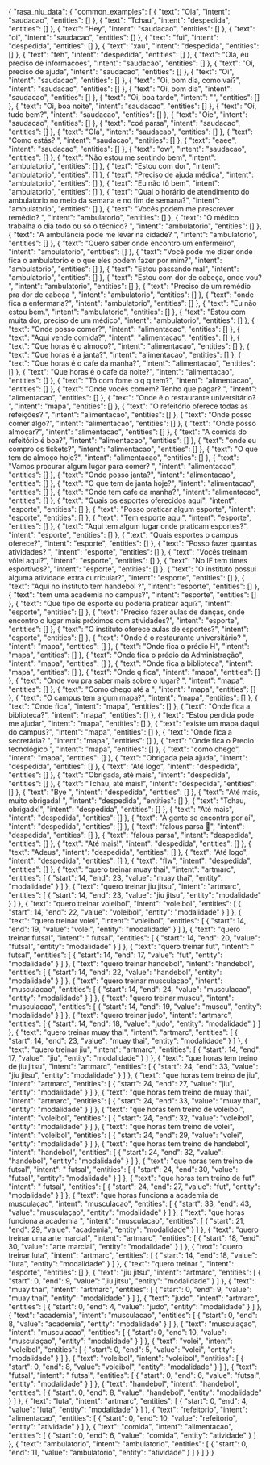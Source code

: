 {
  "rasa_nlu_data": {
    "common_examples": [
      {
        "text": "Ola",
        "intent": "saudacao",
        "entities": []
      },
      {
        "text": "Tchau",
        "intent": "despedida",
        "entities": []
      },
      {
        "text": "Hey",
        "intent": "saudacao",
        "entities": []
      },
      {
        "text": "oi",
        "intent": "saudacao",
        "entities": []
      },
      {
        "text": "fui",
        "intent": "despedida",
        "entities": []
      },
      {
        "text": "xau",
        "intent": "despedida",
        "entities": []
      },
      {
        "text": "teh",
        "intent": "despedida",
        "entities": []
      },
      {
        "text": "Olá, eu preciso de informacoes",
        "intent": "saudacao",
        "entities": []
      },
      {
        "text": "Oi, preciso de ajuda",
        "intent": "saudacao",
        "entities": []
      },
      {
        "text": "Oi",
        "intent": "saudacao",
        "entities": []
      },
      {
        "text": "Oi, bom dia, como vai?",
        "intent": "saudacao",
        "entities": []
      },
      {
        "text": "Oi, bom dia",
        "intent": "saudacao",
        "entities": []
      },
      {
        "text": "Oi, boa tarde",
        "intent": "",
        "entities": []
      },
      {
        "text": "Oi, boa noite",
        "intent": "saudacao",
        "entities": []
      },
      {
        "text": "Oi, tudo bem?",
        "intent": "saudacao",
        "entities": []
      },
      {
        "text": "Oie",
        "intent": "saudacao",
        "entities": []
      },
      {
        "text": "coé parsa",
        "intent": "saudacao",
        "entities": []
      },
      {
        "text": "Olá",
        "intent": "saudacao",
        "entities": []
      },
      {
        "text": "Como estás? ",
        "intent": "saudacao",
        "entities": []
      },
      {
        "text": "eaee",
        "intent": "saudacao",
        "entities": []
      },
      {
        "text": "ow",
        "intent": "saudacao",
        "entities": []
      },
      {
        "text": "Não estou me sentindo bem",
        "intent": "ambulatorio",
        "entities": []
      },
      {
        "text": "Estou com dor",
        "intent": "ambulatorio",
        "entities": []
      },
      {
        "text": "Preciso de ajuda médica",
        "intent": "ambulatorio",
        "entities": []
      },
      {
        "text": "Eu não tô bem",
        "intent": "ambulatorio",
        "entities": []
      },
      {
        "text": "Qual o horário de atendimento do ambulatorio no meio da semana e no fim de semana?",
        "intent": "ambulatorio",
        "entities": []
      },
      {
        "text": "Vocês podem me prescrever remédio? ",
        "intent": "ambulatorio",
        "entities": []
      },
      {
        "text": "O médico trabalha o dia todo ou só o técnico? ",
        "intent": "ambulatorio",
        "entities": []
      },
      {
        "text": "A ambulância pode me levar na cidade? ",
        "intent": "ambulatorio",
        "entities": []
      },
      {
        "text": "Quero saber onde encontro um enfermeiro",
        "intent": "ambulatorio",
        "entities": []
      },
      {
        "text": "Você pode me dizer onde fica o ambulatorio e o que eles podem fazer por mim?",
        "intent": "ambulatorio",
        "entities": []
      },
      {
        "text": "Estou passando mal",
        "intent": "ambulatorio",
        "entities": []
      },
      {
        "text": "Estou com dor de cabeça, onde vou? ",
        "intent": "ambulatorio",
        "entities": []
      },
      {
        "text": "Preciso de um remédio pra dor de cabeça ",
        "intent": "ambulatorio",
        "entities": []
      },
      {
        "text": "onde fica a enfermaria?",
        "intent": "ambulatorio",
        "entities": []
      },
      {
        "text": "Eu não estou bem.",
        "intent": "ambulatorio",
        "entities": []
      },
      {
        "text": "Estou com muita dor, preciso de um médico",
        "intent": "ambulatorio",
        "entities": []
      },
      {
        "text": "Onde posso comer?",
        "intent": "alimentacao",
        "entities": []
      },
      {
        "text": "Aqui vende comida?",
        "intent": "alimentacao",
        "entities": []
      },
      {
        "text": "Que horas é o almoço?",
        "intent": "alimentacao",
        "entities": []
      },
      {
        "text": "Que horas é a janta?",
        "intent": "alimentacao",
        "entities": []
      },
      {
        "text": "Que horas é o cafe da manha?",
        "intent": "alimentacao",
        "entities": []
      },
      {
        "text": "Que horas é o cafe da noite?",
        "intent": "alimentacao",
        "entities": []
      },
      {
        "text": "Tô com fome o q q tem?",
        "intent": "alimentacao",
        "entities": []
      },
      {
        "text": "Onde vocês comem? Tenho que pagar? ",
        "intent": "alimentacao",
        "entities": []
      },
      {
        "text": "Onde é o restaurante universitário? ",
        "intent": "mapa",
        "entities": []
      },
      {
        "text": "O refeitório oferece todas as refeições? ",
        "intent": "alimentacao",
        "entities": []
      },
      {
        "text": "Onde posso comer algo?",
        "intent": "alimentacao",
        "entities": []
      },
      {
        "text": "Onde posso almoçar?",
        "intent": "alimentacao",
        "entities": []
      },
      {
        "text": "A comida do refeitório é boa?",
        "intent": "alimentacao",
        "entities": []
      },
      {
        "text": "onde eu compro os tickets?",
        "intent": "alimentacao",
        "entities": []
      },
      {
        "text": "O que tem de almoço hoje?",
        "intent": "alimentacao",
        "entities": []
      },
      {
        "text": "Vamos procurar algum lugar para comer? ",
        "intent": "alimentacao",
        "entities": []
      },
      {
        "text": "Onde posso janta?",
        "intent": "alimentacao",
        "entities": []
      },
      {
        "text": "O que tem de janta hoje?",
        "intent": "alimentacao",
        "entities": []
      },
      {
        "text": "Onde tem cafe da manha?",
        "intent": "alimentacao",
        "entities": []
      },
      {
        "text": "Quais os esportes oferecidos aqui",
        "intent": "esporte",
        "entities": []
      },
      {
        "text": "Posso praticar algum esporte",
        "intent": "esporte",
        "entities": []
      },
      {
        "text": "Tem esporte aqui",
        "intent": "esporte",
        "entities": []
      },
      {
        "text": "Aqui tem algum lugar onde praticam esportes?",
        "intent": "esporte",
        "entities": []
      },
      {
        "text": "Quais esportes o campus oferece?",
        "intent": "esporte",
        "entities": []
      },
      {
        "text": "Posso fazer quantas atividades? ",
        "intent": "esporte",
        "entities": []
      },
      {
        "text": "Vocês treinam vôlei aqui?",
        "intent": "esporte",
        "entities": []
      },
      {
        "text": "No IF tem times esportivos?",
        "intent": "esporte",
        "entities": []
      },
      {
        "text": "O instituto possui alguma atividade extra curricular?",
        "intent": "esporte",
        "entities": []
      },
      {
        "text": "Aqui no instituto tem handebol ?",
        "intent": "esporte",
        "entities": []
      },
      {
        "text": "tem uma academia no campus?",
        "intent": "esporte",
        "entities": []
      },
      {
        "text": "Que tipo de esporte eu poderia praticar aqui?",
        "intent": "esporte",
        "entities": []
      },
      {
        "text": "Preciso fazer aulas de danças, onde encontro o lugar mais próximos com atividades?",
        "intent": "esporte",
        "entities": []
      },
      {
        "text": "O instituto oferece aulas de esportes?",
        "intent": "esporte",
        "entities": []
      },
      {
        "text": "Onde é o restaurante universitário? ",
        "intent": "mapa",
        "entities": []
      },
      {
        "text": "Onde fica o prédio H",
        "intent": "mapa",
        "entities": []
      },
      {
        "text": "Onde fica o prédio da Administração",
        "intent": "mapa",
        "entities": []
      },
      {
        "text": "Onde fica a biblioteca",
        "intent": "mapa",
        "entities": []
      },
      {
        "text": "Onde q fica",
        "intent": "mapa",
        "entities": []
      },
      {
        "text": "Onde vou pra saber mais sobre o lugar? ",
        "intent": "mapa",
        "entities": []
      },
      {
        "text": "Como chego até a  ",
        "intent": "mapa",
        "entities": []
      },
      {
        "text": "O campus tem algum mapa?",
        "intent": "mapa",
        "entities": []
      },
      {
        "text": "Onde fica",
        "intent": "mapa",
        "entities": []
      },
      {
        "text": "Onde fica a biblioteca?",
        "intent": "mapa",
        "entities": []
      },
      {
        "text": "Estou perdida pode me ajudar",
        "intent": "mapa",
        "entities": []
      },
      {
        "text": "existe um mapa daqui do campus?",
        "intent": "mapa",
        "entities": []
      },
      {
        "text": "Onde fica a secretária? ",
        "intent": "mapa",
        "entities": []
      },
      {
        "text": "Onde fica o Predio tecnológico ",
        "intent": "mapa",
        "entities": []
      },
      {
        "text": "como chego",
        "intent": "mapa",
        "entities": []
      },
      {
        "text": "Obrigada pela ajuda",
        "intent": "despedida",
        "entities": []
      },
      {
        "text": "Até logo",
        "intent": "despedida",
        "entities": []
      },
      {
        "text": "Obrigada, até mais",
        "intent": "despedida",
        "entities": []
      },
      {
        "text": "Tchau, até mais!",
        "intent": "despedida",
        "entities": []
      },
      {
        "text": "Bye ",
        "intent": "despedida",
        "entities": []
      },
      {
        "text": "Até mais, muito obrigada! ",
        "intent": "despedida",
        "entities": []
      },
      {
        "text": "Tchau, obrigadx!",
        "intent": "despedida",
        "entities": []
      },
      {
        "text": "Até mais",
        "intent": "despedida",
        "entities": []
      },
      {
        "text": "A gente se encontra por aí",
        "intent": "despedida",
        "entities": []
      },
      {
        "text": "falous parsa 🤙",
        "intent": "despedida",
        "entities": []
      },
      {
        "text": "falous parsa",
        "intent": "despedida",
        "entities": []
      },
      {
        "text": "Até mais!",
        "intent": "despedida",
        "entities": []
      },
      {
        "text": "Adeus",
        "intent": "despedida",
        "entities": []
      },
      {
        "text": "Até logo",
        "intent": "despedida",
        "entities": []
      },
      {
        "text": "flw",
        "intent": "despedida",
        "entities": []
      },
      {
        "text": "quero treinar muay thai",
        "intent": "artmarc",
        "entities": [
          {
            "start": 14,
            "end": 23,
            "value": "muay thai",
            "entity": "modalidade"
          }
        ]
      },
      {
        "text": "quero treinar jiu jitsu",
        "intent": "artmarc",
        "entities": [
          {
            "start": 14,
            "end": 23,
            "value": "jiu jitsu",
            "entity": "modalidade"
          }
        ]
      },
      {
        "text": "quero treinar voleibol",
        "intent": "voleibol",
        "entities": [
          {
            "start": 14,
            "end": 22,
            "value": "voleibol",
            "entity": "modalidade"
          }
        ]
      },
      {
        "text": "quero treinar volei",
        "intent": "voleibol",
        "entities": [
          {
            "start": 14,
            "end": 19,
            "value": "volei",
            "entity": "modalidade"
          }
        ]
      },
      {
        "text": "quero treinar futsal",
        "intent": " futsal",
        "entities": [
          {
            "start": 14,
            "end": 20,
            "value": "futsal",
            "entity": "modalidade"
          }
        ]
      },
      {
        "text": "quero treinar fut",
        "intent": " futsal",
        "entities": [
          {
            "start": 14,
            "end": 17,
            "value": "fut",
            "entity": "modalidade"
          }
        ]
      },
      {
        "text": "quero treinar handebol",
        "intent": "handebol",
        "entities": [
          {
            "start": 14,
            "end": 22,
            "value": "handebol",
            "entity": "modalidade"
          }
        ]
      },
      {
        "text": "quero treinar musculacao",
        "intent": "musculacao",
        "entities": [
          {
            "start": 14,
            "end": 24,
            "value": "musculacao",
            "entity": "modalidade"
          }
        ]
      },
      {
        "text": "quero treinar muscu",
        "intent": "musculacao",
        "entities": [
          {
            "start": 14,
            "end": 19,
            "value": "muscu",
            "entity": "modalidade"
          }
        ]
      },
      {
        "text": "quero treinar judo",
        "intent": "artmarc",
        "entities": [
          {
            "start": 14,
            "end": 18,
            "value": "judo",
            "entity": "modalidade"
          }
        ]
      },
      {
        "text": "quero treinar muay thai",
        "intent": "artmarc",
        "entities": [
          {
            "start": 14,
            "end": 23,
            "value": "muay thai",
            "entity": "modalidade"
          }
        ]
      },
      {
        "text": "quero treinar jiu",
        "intent": "artmarc",
        "entities": [
          {
            "start": 14,
            "end": 17,
            "value": "jiu",
            "entity": "modalidade"
          }
        ]
      },
      {
        "text": "que horas tem treino de jiu jitsu",
        "intent": "artmarc",
        "entities": [
          {
            "start": 24,
            "end": 33,
            "value": "jiu jitsu",
            "entity": "modalidade"
          }
        ]
      },
      {
        "text": "que horas tem treino de jiu",
        "intent": "artmarc",
        "entities": [
          {
            "start": 24,
            "end": 27,
            "value": "jiu",
            "entity": "modalidade"
          }
        ]
      },
      {
        "text": "que horas tem treino de muay thai",
        "intent": "artmarc",
        "entities": [
          {
            "start": 24,
            "end": 33,
            "value": "muay thai",
            "entity": "modalidade"
          }
        ]
      },
      {
        "text": "que horas tem treino de voleibol",
        "intent": "voleibol",
        "entities": [
          {
            "start": 24,
            "end": 32,
            "value": "voleibol",
            "entity": "modalidade"
          }
        ]
      },
      {
        "text": "que horas tem treino de volei",
        "intent": "voleibol",
        "entities": [
          {
            "start": 24,
            "end": 29,
            "value": "volei",
            "entity": "modalidade"
          }
        ]
      },
      {
        "text": "que horas tem treino de handebol",
        "intent": "handebol",
        "entities": [
          {
            "start": 24,
            "end": 32,
            "value": "handebol",
            "entity": "modalidade"
          }
        ]
      },
      {
        "text": "que horas tem treino de futsal",
        "intent": " futsal",
        "entities": [
          {
            "start": 24,
            "end": 30,
            "value": "futsal",
            "entity": "modalidade"
          }
        ]
      },
      {
        "text": "que horas tem treino de fut",
        "intent": " futsal",
        "entities": [
          {
            "start": 24,
            "end": 27,
            "value": "fut",
            "entity": "modalidade"
          }
        ]
      },
      {
        "text": "que horas funciona a academia de musculaçao",
        "intent": "musculacao",
        "entities": [
          {
            "start": 33,
            "end": 43,
            "value": "musculaçao",
            "entity": "modalidade"
          }
        ]
      },
      {
        "text": "que horas funciona a academia ",
        "intent": "musculacao",
        "entities": [
          {
            "start": 21,
            "end": 29,
            "value": "academia",
            "entity": "modalidade"
          }
        ]
      },
      {
        "text": "quero treinar uma arte marcial",
        "intent": "artmarc",
        "entities": [
          {
            "start": 18,
            "end": 30,
            "value": "arte marcial",
            "entity": "modalidade"
          }
        ]
      },
      {
        "text": "quero treinar luta",
        "intent": "artmarc",
        "entities": [
          {
            "start": 14,
            "end": 18,
            "value": "luta",
            "entity": "modalidade"
          }
        ]
      },
      {
        "text": "quero treinar ",
        "intent": "esporte",
        "entities": []
      },
      {
        "text": "jiu jitsu",
        "intent": "artmarc",
        "entities": [
          {
            "start": 0,
            "end": 9,
            "value": "jiu jitsu",
            "entity": "modalidade"
          }
        ]
      },
      {
        "text": "muay thai",
        "intent": "artmarc",
        "entities": [
          {
            "start": 0,
            "end": 9,
            "value": "muay thai",
            "entity": "modalidade"
          }
        ]
      },
      {
        "text": "judo",
        "intent": "artmarc",
        "entities": [
          {
            "start": 0,
            "end": 4,
            "value": "judo",
            "entity": "modalidade"
          }
        ]
      },
      {
        "text": "academia",
        "intent": "musculacao",
        "entities": [
          {
            "start": 0,
            "end": 8,
            "value": "academia",
            "entity": "modalidade"
          }
        ]
      },
      {
        "text": "musculaçao",
        "intent": "musculacao",
        "entities": [
          {
            "start": 0,
            "end": 10,
            "value": "musculaçao",
            "entity": "modalidade"
          }
        ]
      },
      {
        "text": "volei",
        "intent": "voleibol",
        "entities": [
          {
            "start": 0,
            "end": 5,
            "value": "volei",
            "entity": "modalidade"
          }
        ]
      },
      {
        "text": "voleibol",
        "intent": "voleibol",
        "entities": [
          {
            "start": 0,
            "end": 8,
            "value": "voleibol",
            "entity": "modalidade"
          }
        ]
      },
      {
        "text": "futsal",
        "intent": " futsal",
        "entities": [
          {
            "start": 0,
            "end": 6,
            "value": "futsal",
            "entity": "modalidade"
          }
        ]
      },
      {
        "text": "handebol",
        "intent": "handebol",
        "entities": [
          {
            "start": 0,
            "end": 8,
            "value": "handebol",
            "entity": "modalidade"
          }
        ]
      },
      {
        "text": "luta",
        "intent": "artmarc",
        "entities": [
          {
            "start": 0,
            "end": 4,
            "value": "luta",
            "entity": "modalidade"
          }
        ]
      },
      {
        "text": "refeitorio",
        "intent": "alimentacao",
        "entities": [
          {
            "start": 0,
            "end": 10,
            "value": "refeitorio",
            "entity": "atividade"
          }
        ]
      },
      {
        "text": "comida",
        "intent": "alimentacao",
        "entities": [
          {
            "start": 0,
            "end": 6,
            "value": "comida",
            "entity": "atividade"
          }
        ]
      },
      {
        "text": "ambulatorio",
        "intent": "ambulatorio",
        "entities": [
          {
            "start": 0,
            "end": 11,
            "value": "ambulatorio",
            "entity": "atividade"
          }
        ]
      }
    ]
  }
}
